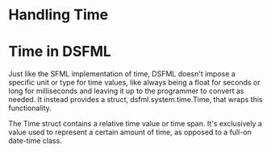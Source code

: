 Handling Time
=====

Time in DSFML
===
Just like the SFML implementation of time, DSFML doesn't impose a specific unit or type for time values, like always being a float for seconds or long for milliseconds and leaving it up to the programmer to convert as needed. It instead provides a struct, dsfml.system.time.Time, that wraps this functionality.

The Time struct contains a relative time value or time span. It's exclusively a value used to represent a certain amount of time, as opposed to a full-on date-time class.
